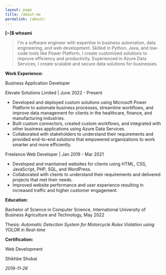 ```yaml
---
layout: page
title: /about-me
permalink: /about/
---
```


**[~]$ whoami**

> I'm a software engineer with expertise in business automation, data
> engineering, and web development. Skilled in Python, Java, and
> low-code tools like Power Platform, I create customized solutions to
> improve efficiency and productivity. Experienced in Azure Data
> Services, I create scalable and secure data solutions for businesses.

  

**Work Experience:**


  

Business Application Developer

Elevate Solutions Limited | June 2022 - Present

 - Developed and deployed custom solutions using Microsoft Power
   Platform to automate business processes, streamline workflows, and
   improve data management for clients in the healthcare, finance, and
   manufacturing industries.
 - Built custom connectors, created custom workflows, and integrated
   with other business applications using Azure Data Services.
 - Collaborated with stakeholders to understand their requirements and
   provided end-to-end solutions that empowered organizations to work
   smarter and more efficiently.

Freelance Web Developer | Jan 2019 - Mar 2021

  

 - Developed and maintained websites for clients using HTML, CSS,
   JavaScript, PHP, SQL, and WordPress.
 - Collaborated with clients to understand their requirements and
   delivered projects that met their needs.
 - Improved website performance and user experience resulting in
   increased traffic and higher customer engagement.

  

**Education:**

Bachelor of Science in Computer Science, International University of Business Agriculture and Technology, May 2022

Thesis: *Automatic Detection System for Motorcycle Rules Violation using YOLOR in Real-time*

  

**Certification:**

Web Development

Shikhbe Shobai

*2019-11-26*
